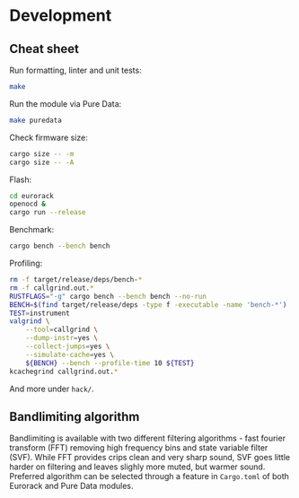 # Development

## Cheat sheet

Run formatting, linter and unit tests:

``` sh
make
```

Run the module via Pure Data:

```sh
make puredata
```

Check firmware size:

``` sh
cargo size -- -m
cargo size -- -A
```

Flash:

``` sh
cd eurorack
openocd &
cargo run --release
```

Benchmark:

``` sh
cargo bench --bench bench
```

Profiling:

``` sh
rm -f target/release/deps/bench-*
rm -f callgrind.out.*
RUSTFLAGS="-g" cargo bench --bench bench --no-run
BENCH=$(find target/release/deps -type f -executable -name 'bench-*')
TEST=instrument
valgrind \
    --tool=callgrind \
    --dump-instr=yes \
    --collect-jumps=yes \
    --simulate-cache=yes \
    ${BENCH} --bench --profile-time 10 ${TEST}
kcachegrind callgrind.out.*
```

And more under `hack/`.

## Bandlimiting algorithm

Bandlimiting is available with two different filtering algorithms - fast fourier
transform (FFT) removing high frequency bins and state variable filter (SVF).
While FFT provides crips clean and very sharp sound, SVF goes little harder on
filtering and leaves slighly more muted, but warmer sound. Preferred algorithm
can be selected through a feature in `Cargo.toml` of both Eurorack and Pure Data
modules.
